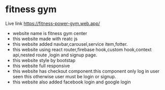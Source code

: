 # fitness gym

Live link https://fitness-power-gym.web.app/

- website name is fitness gym center
- this website made with reatc js
- this website added navbar,carousel,service item,fotter.
- this website using react router,firebase hook,custom hook,context api,nested route ,login and signup page.
- this website style by bootstap
- this website full responsive
- this website has checkout component.this component only log in user seen this otherwise user must be login or signup.
- this website also added facebook login and google login
